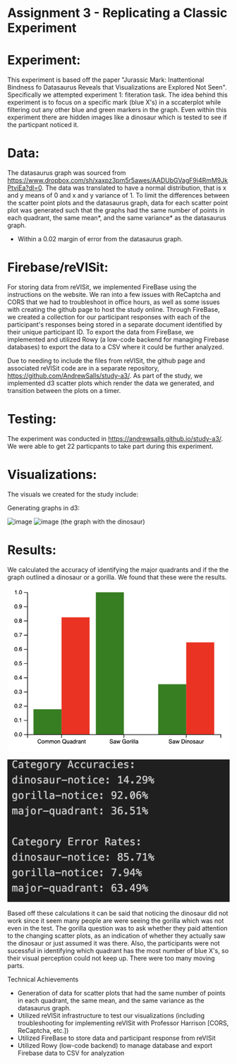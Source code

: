 Assignment 3 - Replicating a Classic Experiment  
===

# Experiment:
This experiment is based off the paper "Jurassic Mark: Inattentional Bindness fo Datasaurus Reveals that Visualizations are Explored Not Seen". Specifically we attempted experiment 1: fiteration task. The idea behind this experiment is to focus on a specific mark (blue X's) in a sccaterplot while filtering out any other blue and green markers in the graph. Even within this experiment there are hidden images like a dinosaur which is tested to see if the particpant noticed it.

# Data:
The datasaurus graph was sourced from https://www.dropbox.com/sh/xaxpz3pm5r5awes/AADUbGVagF9i4RmM9JkPtviEa?dl=0. The data was translated to have a normal distribution, that is x and y means of 0 and x and y variance of 1. To limit the differences between the scatter point plots and the datasaurus graph, data for each scatter point plot was generated such that the graphs had the same number of points in each quadrant, the same mean*, and the same variance* as the datasaurus graph.

* Within a 0.02 margin of error from the datasaurus graph.

# Firebase/reVISit:
For storing data from reVISit, we implemented FireBase using the instructions on the website. We ran into a few issues with ReCaptcha and CORS that we had to troubleshoot in office hours, as well as some issues with creating the github page to host the study online. Through FireBase, we created a collection for our participant responses with each of the participant's responses being stored in a separate document identified by their unique participant ID. To export the data from FireBase, we implemented and utilized Rowy (a low-code backend for managing Firebase databases) to export the data to a CSV where it could be further analyzed. 

Due to needing to include the files from reVISit, the github page and associated reVISit code are in a separate repository, https://github.com/AndrewSalls/study-a3/. As part of the study, we implemented d3 scatter plots which render the data we generated, and transition between the plots on a timer.

# Testing:
The experiment was conducted in https://andrewsalls.github.io/study-a3/. We were able to get 22 particpants to take part during this experiment. 

# Visualizations:
The visuals we created for the study include:

Generating graphs in d3:

![image](https://github.com/shivalimani/a3-Experiment/assets/77992504/cf1cd3b6-4af4-4653-939e-c280a408bd9b)
![image](https://github.com/shivalimani/a3-Experiment/assets/77992504/2e9392fd-a729-45ee-9498-da11c618fed3)
(the graph with the dinosaur)

# Results:
We calculated the accuracy of identifying the major quadrants and if the the graph outlined a dinosaur or a gorilla. We found that these were the results.
![results](img/results.png)

![Test](img/rates.png)

Based off these calculations it can be said that noticing the dinosaur did not work since it seem many people are were seeing the gorilla which was not even in the test. The gorilla question was to ask whether they paid attention to the changing scatter plots, as an indication of whether they actually saw the dinosaur or just assumed it was there. Also, the participants were not sucessful in identifying which quadrant has the most number of blue X's, so their visual perception could not keep up. There were too many moving parts.

Technical Achievements
- Generation of data for scatter plots that had the same number of points in each quadrant, the same mean, and the same variance as the datasaurus graph.
- Utilized reVISit infrastructure to test our visualizations (including troubleshooting for implementing reVISit with Professor Harrison [CORS, ReCaptcha, etc.])
- Utilized FireBase to store data and participant response from reVISit
- Utilized Rowy (low-code backend) to manage database and export Firebase data to CSV for analyzation




